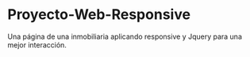 # Proyecto-Web-Responsive
Una página de una inmobiliaria aplicando responsive y Jquery para una mejor interacción.
